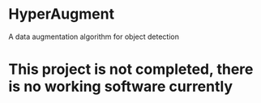 # HyperAugment
A data augmentation algorithm for object detection 

# This project is not completed, there is no working software currently
